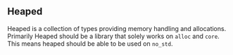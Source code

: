 ## Heaped
Heaped is a collection of types providing memory handling and allocations. Primarily Heaped should be a library that solely works on `alloc` and `core`. This means heaped should be able to be used on `no_std`.
